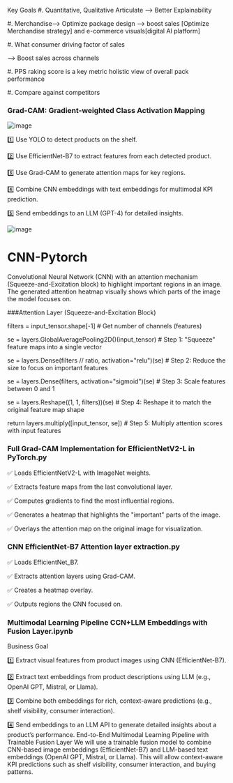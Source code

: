 Key Goals
  #. Quantitative, Qualitative Articulate --> Better Explainability
  
  #. Merchandise--> Optimize package design -->  boost sales [Optimize Merchandise strategy] and e-commerce visuals[digital AI platform]
  
  #. What consumer driving factor of sales
  
  --> Boost sales across channels
  
  #. PPS raking score is a key metric holistic view of overall pack performance
  
  #. Compare against competitors

### **Grad-CAM: Gradient-weighted Class Activation Mapping**
![image](https://github.com/user-attachments/assets/c1d00dec-1f9e-4b3b-8bd6-d6b80801447f)

1️⃣ Use YOLO to detect products on the shelf.

2️⃣ Use EfficientNet-B7 to extract features from each detected product.

3️⃣ Use Grad-CAM to generate attention maps for key regions.

4️⃣ Combine CNN embeddings with text embeddings for multimodal KPI prediction.

5️⃣ Send embeddings to an LLM (GPT-4) for detailed insights.

![image](https://github.com/user-attachments/assets/0502dd28-05fc-4b1e-b81d-817dc45efa13)


# CNN-Pytorch
Convolutional Neural Network (CNN) with an attention mechanism (Squeeze-and-Excitation block) to highlight important regions in an image. 
The generated attention heatmap visually shows which parts of the image the model focuses on.

###Attention Layer (Squeeze-and-Excitation Block)

filters = input_tensor.shape[-1]  # Get number of channels (features) 

se = layers.GlobalAveragePooling2D()(input_tensor)  # Step 1: "Squeeze" feature maps into a single vector

se = layers.Dense(filters // ratio, activation="relu")(se)  # Step 2: Reduce the size to focus on important features

se = layers.Dense(filters, activation="sigmoid")(se)  # Step 3: Scale features between 0 and 1

se = layers.Reshape((1, 1, filters))(se)  # Step 4: Reshape it to match the original feature map shape

return layers.multiply([input_tensor, se])  # Step 5: Multiply attention scores with input features

### Full Grad-CAM Implementation for EfficientNetV2-L in PyTorch.py
✅ Loads EfficientNetV2-L with ImageNet weights.

✅ Extracts feature maps from the last convolutional layer.

✅ Computes gradients to find the most influential regions.

✅ Generates a heatmap that highlights the "important" parts of the image.

✅ Overlays the attention map on the original image for visualization.

### CNN EfficientNet-B7 Attention layer extraction.py
✅ Loads EfficientNet_B7.

✅ Extracts attention layers using Grad-CAM.

✅ Creates a heatmap overlay.

✅ Outputs regions the CNN focused on.

### Multimodal Learning Pipeline CCN+LLM Embeddings with Fusion Layer.ipynb
Business Goal

1️⃣ Extract visual features from product images using CNN (EfficientNet-B7).

2️⃣ Extract text embeddings from product descriptions using LLM (e.g., OpenAI GPT, Mistral, or Llama).

3️⃣ Combine both embeddings for rich, context-aware predictions (e.g., shelf visibility, consumer interaction).

4️⃣ Send embeddings to an LLM API to generate detailed insights about a product’s performance.
End-to-End Multimodal Learning Pipeline with Trainable Fusion Layer
We will use a trainable fusion model to combine CNN-based image embeddings (EfficientNet-B7) and LLM-based text embeddings (OpenAI GPT, Mistral, or Llama). This will allow context-aware KPI predictions such as shelf visibility, consumer interaction, and buying patterns.

